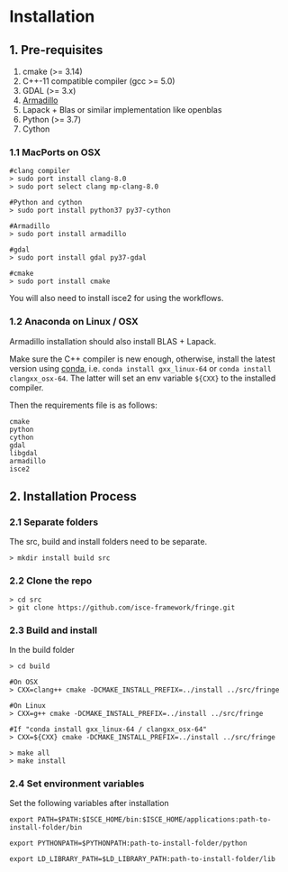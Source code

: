 # Installation

## 1. Pre-requisites

1. cmake (>= 3.14)
2. C++-11 compatible compiler (gcc >= 5.0)
3. GDAL (>= 3.x)
4. [Armadillo](http://arma.sourceforge.net/) 
5. Lapack + Blas or similar implementation like openblas
6. Python (>= 3.7)
7. Cython


### 1.1 MacPorts on OSX

```
#clang compiler
> sudo port install clang-8.0
> sudo port select clang mp-clang-8.0

#Python and cython
> sudo port install python37 py37-cython

#Armadillo
> sudo port install armadillo

#gdal
> sudo port install gdal py37-gdal

#cmake
> sudo port install cmake
```

You will also need to install isce2 for using the workflows.

### 1.2 Anaconda on Linux / OSX

Armadillo installation should also install BLAS + Lapack.

Make sure the C++ compiler is new enough, otherwise, install the latest version using [conda](https://docs.conda.io/projects/conda-build/en/latest/resources/compiler-tools.html), i.e. `conda install gxx_linux-64` or `conda install clangxx_osx-64`. The latter will set an env variable `${CXX}` to the installed compiler.

Then the requirements file is as follows:

```
cmake
python
cython
gdal
libgdal
armadillo
isce2
```

## 2. Installation Process

### 2.1 Separate folders

The src, build and install folders need to be separate.

```
> mkdir install build src
```

### 2.2 Clone the repo

```
> cd src
> git clone https://github.com/isce-framework/fringe.git
```

### 2.3 Build and install

In the build folder

```
> cd build

#On OSX
> CXX=clang++ cmake -DCMAKE_INSTALL_PREFIX=../install ../src/fringe

#On Linux
> CXX=g++ cmake -DCMAKE_INSTALL_PREFIX=../install ../src/fringe

#If "conda install gxx_linux-64 / clangxx_osx-64"
> CXX=${CXX} cmake -DCMAKE_INSTALL_PREFIX=../install ../src/fringe

> make all
> make install
```

### 2.4 Set environment variables

Set the following variables after installation

```
export PATH=$PATH:$ISCE_HOME/bin:$ISCE_HOME/applications:path-to-install-folder/bin

export PYTHONPATH=$PYTHONPATH:path-to-install-folder/python

export LD_LIBRARY_PATH=$LD_LIBRARY_PATH:path-to-install-folder/lib
```
